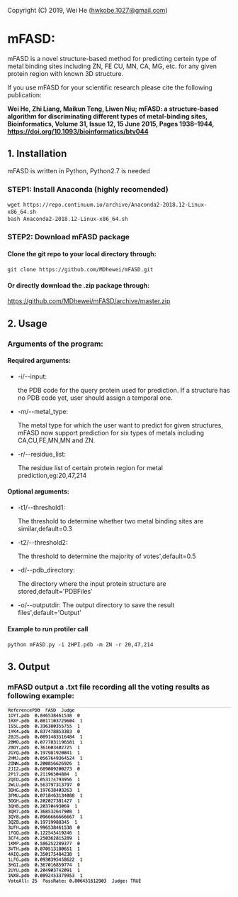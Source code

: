 Copyright (C) 2019, Wei He (hwkobe.1027@gmail.com)


# mFASD: 

mFASD is a novel structure-based method for predicting certein type of metal binding sites including ZN, FE
CU, MN, CA, MG, etc. for any given protein region with known 3D structure.

If you use mFASD for your scientific research please cite the following publication:

**Wei He, Zhi Liang, Maikun Teng, Liwen Niu; mFASD: a structure-based algorithm for discriminating different types of metal-binding sites, Bioinformatics, Volume 31, Issue 12, 15 June 2015, Pages 1938–1944, https://doi.org/10.1093/bioinformatics/btv044**


## 1. Installation

mFASD is written in Python, Python2.7 is needed

### STEP1: Install Anaconda (highly recomended)
```console
wget https://repo.continuum.io/archive/Anaconda2-2018.12-Linux-x86_64.sh 
bash Anaconda2-2018.12-Linux-x86_64.sh 
```
### STEP2: Download mFASD package

#### Clone the git repo to your local directory through:
```consol
git clone https://github.com/MDhewei/mFASD.git
```
#### Or directly download the .zip package through:
https://github.com/MDhewei/mFASD/archive/master.zip



## 2. Usage 

###  Arguments of the program:

#### Required arguments:

- -i/--input: 
     
     the PDB code for the query protein used for prediction. If a structure has no PDB code yet, user should 
     assign a temporal one.
 
 
- -m/--metal_type: 

     The metal type for which the user want to predict for given structures, mFASD now support prediction for
     six types of metals including CA,CU,FE,MN,MN and ZN.
 
 
- -r/--residue_list: 

     The residue list of certain protein region for metal prediction,eg:20,47,214
 
#### Optional arguments:

- -t1/--threshold1: 

     The threshold to determine whether two metal binding sites are similar,default=0.3
     
- -t2/--threshold2: 

     The threshold to determine the majority of votes',default=0.5

- -d/--pdb_directory: 

     The directory where the input protein structure are stored,default='PDBFiles'


- -o/--outputdir: 
     The output directory to save the result files',default='Output'
     


#### Example to run protiler call

```console
python mFASD.py -i 2HPI.pdb -m ZN -r 20,47,214
```


## 3. Output

### mFASD output a .txt file recording all the voting results as following example:

![](output_example.png)
